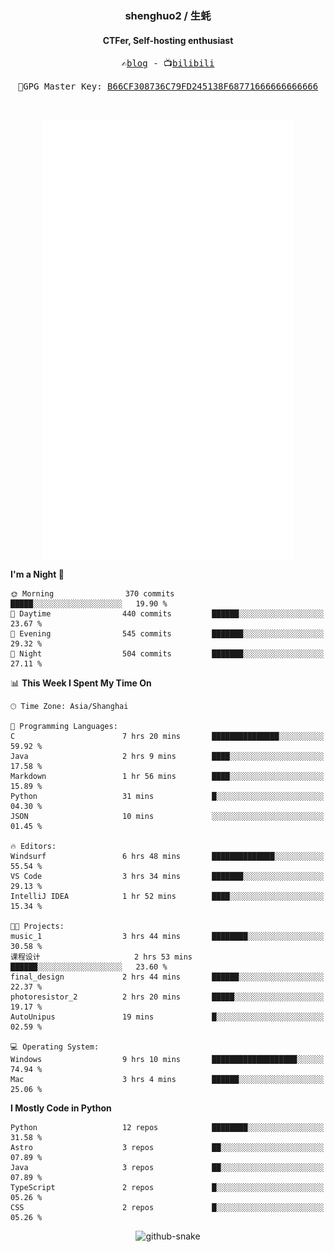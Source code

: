 <h3 align="center"> shenghuo2 / 生蚝 </h3>
<h4 align="center" >CTFer, Self-hosting enthusiast</h3>


<p align="center">
  <samp>
    ✍️<a href="https://blog.shenghuo2.top/">blog</a> -
    📺<a href="https://space.bilibili.com/85894935">bilibili</a>
  </samp>
</p>
<p align="center">
  <samp>
     🔐GPG Master Key: <a align="center" href="https://github.com/shenghuo2.gpg">B66CF308736C79FD245138F68771666666666666</a>
  </samp>
</p>
<br>
<p align="center">
  <a href="https://github.com/shenghuo2">
    <img width="400" align="top" src="https://github.com/shenghuo2/shenghuo2/blob/main/metrics.left.svg" />
  </a>
  <a href="https://github.com/shenghuo2">
    <img width="400" align="top" src="https://github.com/shenghuo2/shenghuo2/blob/main/metrics.right.svg" />
  </a>
</p>


<!--START_SECTION:waka-->
**I'm a Night 🦉** 

```text
🌞 Morning                370 commits         █████░░░░░░░░░░░░░░░░░░░░   19.90 % 
🌆 Daytime                440 commits         ██████░░░░░░░░░░░░░░░░░░░   23.67 % 
🌃 Evening                545 commits         ███████░░░░░░░░░░░░░░░░░░   29.32 % 
🌙 Night                  504 commits         ███████░░░░░░░░░░░░░░░░░░   27.11 % 
```


📊 **This Week I Spent My Time On** 

```text
🕑︎ Time Zone: Asia/Shanghai

💬 Programming Languages: 
C                        7 hrs 20 mins       ███████████████░░░░░░░░░░   59.92 % 
Java                     2 hrs 9 mins        ████░░░░░░░░░░░░░░░░░░░░░   17.58 % 
Markdown                 1 hr 56 mins        ████░░░░░░░░░░░░░░░░░░░░░   15.89 % 
Python                   31 mins             █░░░░░░░░░░░░░░░░░░░░░░░░   04.30 % 
JSON                     10 mins             ░░░░░░░░░░░░░░░░░░░░░░░░░   01.45 % 

🔥 Editors: 
Windsurf                 6 hrs 48 mins       ██████████████░░░░░░░░░░░   55.54 % 
VS Code                  3 hrs 34 mins       ███████░░░░░░░░░░░░░░░░░░   29.13 % 
IntelliJ IDEA            1 hr 52 mins        ████░░░░░░░░░░░░░░░░░░░░░   15.34 % 

🐱‍💻 Projects: 
music_1                  3 hrs 44 mins       ████████░░░░░░░░░░░░░░░░░   30.58 % 
课程设计                     2 hrs 53 mins       ██████░░░░░░░░░░░░░░░░░░░   23.60 % 
final_design             2 hrs 44 mins       ██████░░░░░░░░░░░░░░░░░░░   22.37 % 
photoresistor_2          2 hrs 20 mins       █████░░░░░░░░░░░░░░░░░░░░   19.17 % 
AutoUnipus               19 mins             █░░░░░░░░░░░░░░░░░░░░░░░░   02.59 % 

💻 Operating System: 
Windows                  9 hrs 10 mins       ███████████████████░░░░░░   74.94 % 
Mac                      3 hrs 4 mins        ██████░░░░░░░░░░░░░░░░░░░   25.06 % 
```

**I Mostly Code in Python** 

```text
Python                   12 repos            ████████░░░░░░░░░░░░░░░░░   31.58 % 
Astro                    3 repos             ██░░░░░░░░░░░░░░░░░░░░░░░   07.89 % 
Java                     3 repos             ██░░░░░░░░░░░░░░░░░░░░░░░   07.89 % 
TypeScript               2 repos             █░░░░░░░░░░░░░░░░░░░░░░░░   05.26 % 
CSS                      2 repos             █░░░░░░░░░░░░░░░░░░░░░░░░   05.26 % 
```




<!--END_SECTION:waka-->


<div align="center">
  <picture>
    <source media="(prefers-color-scheme: dark)" srcset="https://gist.githubusercontent.com/shenghuo2/bfce20b14ab0484cef03bae6e60e0b3a/raw/github-snake-dark.svg" />
    <source media="(prefers-color-scheme: light)" srcset="https://gist.githubusercontent.com/shenghuo2/bfce20b14ab0484cef03bae6e60e0b3a/raw/github-snake.svg" />
    <img alt="github-snake" src="https://gist.githubusercontent.com/shenghuo2/bfce20b14ab0484cef03bae6e60e0b3a/raw/github-snake.svg" />
  </picture>
</div>

<!--
**shenghuo2/shenghuo2** is a ✨ _special_ ✨ repository because its `README.md` (this file) appears on your GitHub profile.

Here are some ideas to get you started:

- 🔭 I’m currently working on ...
- 🌱 I’m currently learning ...
- 👯 I’m looking to collaborate on ...
- 🤔 I’m looking for help with ...
- 💬 Ask me about ...
- 📫 How to reach me: ...
- 😄 Pronouns: ...
- ⚡ Fun fact: ...
-->
